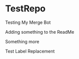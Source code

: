 # TestRepo
Testing My Merge Bot

Adding something to the ReadMe

Something more

Test Label Replacement
